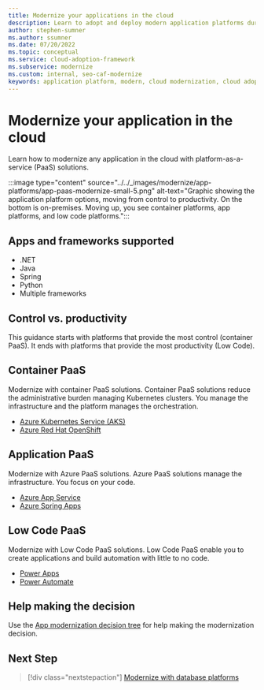 ```yaml
---
title: Modernize your applications in the cloud
description: Learn to adopt and deploy modern application platforms during cloud adoption-related modernization.
author: stephen-sumner
ms.author: ssumner
ms.date: 07/20/2022
ms.topic: conceptual
ms.service: cloud-adoption-framework
ms.subservice: modernize
ms.custom: internal, seo-caf-modernize
keywords: application platform, modern, cloud modernization, cloud adoption framework
---
```

<!--
Dependencies: Cross-link to [Compute decision tree](/azure/architecture/guide/technology-choices/compute-decision-tree?bc=/azure/cloud-adoption-framework/_bread/toc.json&toc=/azure/cloud-adoption-framework/scenarios/aks/toc.json) - We are concerned with a subset of this decision tree that relates to app plat)
Primary Deliverable: CAF/modernize/application-platform-modernization.md
This should fit into one net new article.
-->

# Modernize your application in the cloud

Learn how to modernize any application in the cloud with platform-as-a-service (PaaS) solutions.

:::image type="content" source="../../_images/modernize/app-platforms/app-paas-modernize-small-5.png" alt-text="Graphic showing the application platform options, moving from control to productivity. On the bottom is on-premises. Moving up, you see container platforms, app platforms, and low code platforms.":::

## Apps and frameworks supported

- .NET
- Java
- Spring
- Python
- Multiple frameworks

## Control vs. productivity

This guidance starts with platforms that provide the most control (container PaaS). It ends with platforms that provide the most productivity (Low Code).

## Container PaaS

Modernize with container PaaS solutions. Container PaaS solutions reduce the administrative burden managing Kubernetes clusters. You manage the infrastructure and the platform manages the orchestration.

- [Azure Kubernetes Service (AKS)](/azure/aks/intro-kubernetes)
- [Azure Red Hat OpenShift](/azure/openshift/intro-openshift)

## Application PaaS

Modernize with Azure PaaS solutions. Azure PaaS solutions manage the infrastructure. You focus on your code.

- [Azure App Service](/rest/api/appservice/)
- [Azure Spring Apps](/azure/spring-apps/overview)

## Low Code PaaS

Modernize with Low Code PaaS solutions. Low Code PaaS enable you to create applications and build automation with little to no code.

- [Power Apps](/power-apps/powerapps-overview)
- [Power Automate](/power-automate/getting-started)

## Help making the decision

Use the [App modernization decision tree](/azure/architecture/guide/technology-choices/compute-decision-tree) for help making the modernization decision.

## Next Step

>[!div class="nextstepaction"]
> [Modernize with database platforms](data-platform-modernization.md)
